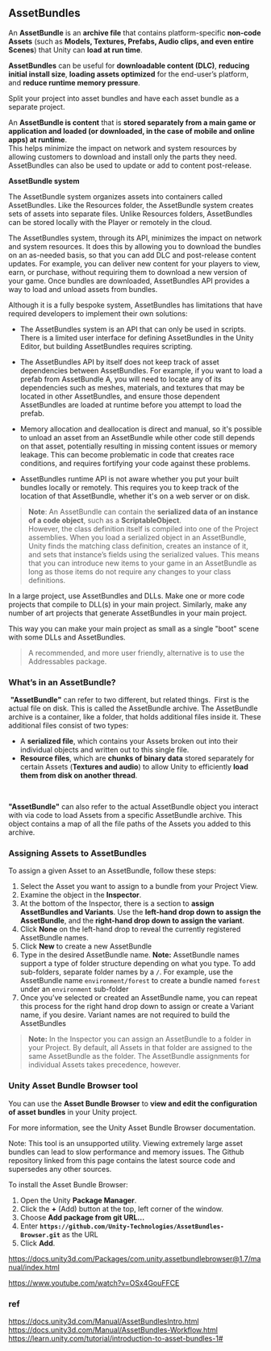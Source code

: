## AssetBundles
An **AssetBundle** is an **archive file** that contains platform-specific **non-code Assets** (such as **Models, Textures, Prefabs, Audio clips, and even entire Scenes**) that Unity can **load at run time**.


**AssetBundles** can be useful for **downloadable content (DLC)**, **reducing initial install size**, **loading assets optimized** for the end-user’s platform, and **reduce runtime memory pressure**.

Split your project into asset bundles and have each asset bundle as a separate project. 

An **AssetBundle is content** that is **stored separately from a main game or application and loaded (or downloaded, in the case of mobile and online apps) at runtime**. \
This helps minimize the impact on network and system resources by allowing customers to download and install only the parts they need. AssetBundles can also be used to update or add to content post-release.

**AssetBundle system**

The AssetBundle system organizes assets into containers called AssetBundles. Like the Resources folder, the AssetBundle system creates sets of assets into separate files. Unlike Resources folders, AssetBundles can be stored locally with the Player or remotely in the cloud.

The AssetBundles system, through its API, minimizes the impact on network and system resources. It does this by allowing you to download the bundles on an as-needed basis, so that you can add DLC and post-release content updates. For example, you can deliver new content for your players to view, earn, or purchase, without requiring them to download a new version of your game. Once bundles are downloaded, AssetBundles API provides a way to load and unload assets from bundles.

Although it is a fully bespoke system, AssetBundles has limitations that have required developers to implement their own solutions:

-   The AssetBundles system is an API that can only be used in scripts. There is a limited user interface for defining AssetBundles in the Unity Editor, but building AssetBundles requires scripting.
    

-   The AssetBundles API by itself does not keep track of asset dependencies between AssetBundles. For example, if you want to load a prefab from AssetBundle A, you will need to locate any of its dependencies such as meshes, materials, and textures that may be located in other AssetBundles, and ensure those dependent AssetBundles are loaded at runtime before you attempt to load the prefab.
    

-   Memory allocation and deallocation is direct and manual, so it's possible to unload an asset from an AssetBundle while other code still depends on that asset, potentially resulting in missing content issues or memory leakage. This can become problematic in code that creates race conditions, and requires fortifying your code against these problems.
    

-   AssetBundles runtime API is not aware whether you put your built bundles locally or remotely. This requires you to keep track of the location of that AssetBundle, whether it's on a web server or on disk.


> **Note**: An AssetBundle can contain the **serialized data of an instance of a code object**, such as a **ScriptableObject**. \
However, the class definition itself is compiled into one of the Project assemblies. When you load a serialized object in an AssetBundle, Unity finds the matching class definition, creates an instance of it, and sets that instance’s fields using the serialized values. This means that you can introduce new items to your game in an AssetBundle as long as those items do not require any changes to your class definitions.

In a large project, use AssetBundles and DLLs. Make one or more code projects that compile to DLL(s) in your main project. Similarly, make any number of art projects that generate AssetBundles in your main project.

This way you can make your main project as small as a single "boot" scene with some DLLs and AssetBundles.

> A recommended, and more user friendly, alternative is to use the Addressables package.



### What’s in an AssetBundle?
​
**"AssetBundle"** can refer to two different, but related things.
​
First is the actual file on disk. This is called the AssetBundle archive. The AssetBundle archive is a container, like a folder, that holds additional files inside it. These additional files consist of two types:
​
-   A **serialized file**, which contains your Assets broken out into their individual objects and written out to this single file.
-   **Resource files**, which are **chunks of binary data** stored separately for certain Assets (**Textures and audio**) to allow Unity to efficiently **load them from disk on another thread**.

​

**"AssetBundle"** can also refer to the actual AssetBundle object you interact with via code to load Assets from a specific AssetBundle archive. This object contains a map of all the file paths of the Assets you added to this archive.

### Assigning Assets to AssetBundles

To assign a given Asset to an AssetBundle, follow these steps:

1.  Select the Asset you want to assign to a bundle from your Project View.
2.  Examine the object in the **Inspector**.
3.  At the bottom of the Inspector, there is a section to **assign AssetBundles and Variants**. Use the **left-hand drop down to assign the AssetBundle**, and the **right-hand drop down to assign the variant**.
4.  Click **None** on the left-hand drop to reveal the currently registered AssetBundle names.
5.  Click **New** to create a new AssetBundle
6.  Type in the desired AssetBundle name. **Note:** AssetBundle names support a type of folder structure depending on what you type. To add sub-folders, separate folder names by a `/`. For example, use the AssetBundle name `environment/forest` to create a bundle named `forest` under an `environment` sub-folder
7.  Once you’ve selected or created an AssetBundle name, you can repeat this process for the right hand drop down to assign or create a Variant name, if you desire. Variant names are not required to build the AssetBundles

> **Note:** In the Inspector you can assign an AssetBundle to a folder in your Project. By default, all Assets in that folder are assigned to the same AssetBundle as the folder. The AssetBundle assignments for individual Assets takes precedence, however.

### Unity Asset Bundle Browser tool

You can use the **Asset Bundle Browser** to **view and edit the configuration of asset bundles** in your Unity project.

For more information, see the Unity Asset Bundle Browser documentation.

Note: This tool is an unsupported utility. Viewing extremely large asset bundles can lead to slow performance and memory issues. The Github repository linked from this page contains the latest source code and supersedes any other sources.

To install the Asset Bundle Browser:

1.  Open the Unity **Package Manager**.
2.  Click the **+** (Add) button at the top, left corner of the window.
3.  Choose **Add package from git URL…**
4.  Enter **`https://github.com/Unity-Technologies/AssetBundles-Browser.git`** as the URL
5.  Click **Add**.


https://docs.unity3d.com/Packages/com.unity.assetbundlebrowser@1.7/manual/index.html

https://www.youtube.com/watch?v=OSx4GouFFCE

### ref 
https://docs.unity3d.com/Manual/AssetBundlesIntro.html \
https://docs.unity3d.com/Manual/AssetBundles-Workflow.html \
https://learn.unity.com/tutorial/introduction-to-asset-bundles-1#


